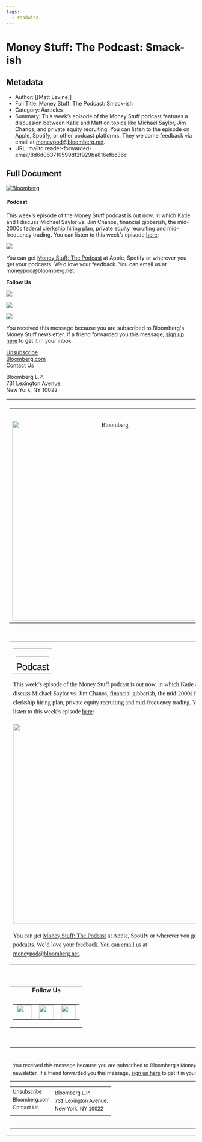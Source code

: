 ```yaml
---
tags:
  - readwise
---
```


# Money Stuff: The Podcast: Smack-ish

## Metadata
- Author: [[Matt Levine]]
- Full Title: Money Stuff: The Podcast: Smack-ish
- Category: #articles
- Summary: This week’s episode of the Money Stuff podcast features a discussion between Katie and Matt on topics like Michael Saylor, Jim Chanos, and private equity recruiting. You can listen to the episode on Apple, Spotify, or other podcast platforms. They welcome feedback via email at moneypod@bloomberg.net.
- URL: mailto:reader-forwarded-email/8d6d063710599df2f929ba816efbc36c

## Full Document
[![Bloomberg](https://assets.bwbx.io/images/users/iqjWHBFdfxIU/iNRFZUq6PpLs/v0/-1x-1.png)](https://links.message.bloomberg.com/s/c/9I9FbaG7DKDwB53NhTLXPCVf4Uwx2oZSNPUTBxJ9KmrlXVB5OR9cTDKo6ovc23SpsRBz2_f9AQT0N9ZCucQIIFf2EmSqrgiKwVF4vD82gy0P3SgTrjOc1snImYMoQczELZfaoyKxl3XmpIahrDWRMdPkIu8Na_R8nXUJNKw1hbG985Drn4JGhPT9QgUmadUs31kD_fil7uJPZ1wK_hQNa0O3pmIItyyEU8T7fmV4LO7u-eaLXhObs8a8tj49pCLlAjzpMEKdkqa1zxiq9sMjkeDd_tpCJJhhOZFLtL4wgxs3w7DP8exxIrpi1XLXD7nPzbqqB61RAJ0oW8DtpOtmHcIEZ8f-6YMjd7pXz_FeVzGmPTai-oj3q-uYMg/-wph5CXVpi8Lp9xSDOAgctx0NKuLCjko/9)  

#### Podcast

This week’s episode of the Money Stuff podcast is out now, in which Katie and I discuss Michael Saylor vs. Jim Chanos, financial gibberish, the mid-2000s federal clerkship hiring plan, private equity recruiting and mid-frequency trading. You can listen to this week’s episode [here](https://links.message.bloomberg.com/s/c/hdGRoRlfoTqUYZ3MHOYjb_ReazkhXXp3X4HGvxFHyZHq2w9rUKhR7zk-bedqun5zuq0xcw-8ntmmvgCFMkA3k_ympo2MnImIjqujzY-EkBoQScVCavGAoYI9WxwsjtK7ZDr72IuHz_RmbRGnBemIH7bq4tp6_dLIiyhE6EJGQ-E2MfNCeo16lEQQkifaHSyMzkR4KtV36L_baKDb_o3RX7iUXBYwpw_neTkJ7DWcg5dOUybyx673x_3QlvxchGL1Xp97QoGlQTI-OroAqAlHUjD2VV6-aGuM6PUUGjfb0hkAM-M9sfETVF697xSuiFhHVTFC5jVsSrUu9ooEBgpJRvPH3apM9pQp6zNV62i7MJQ9sKQeUb6BNge57fcs_lHxBKbV_QeDA4UUKuh4_C2nfP5l8qsxv_c/Zk3g9acPmwE2Y2CGF1kXAoRHtUQdIbb0/9):

 [![](https://assets.bwbx.io/images/users/iqjWHBFdfxIU/i8mMZT6DR8ts/v0/-1x-1.png)](https://links.message.bloomberg.com/s/c/2E-VJ78zVp2R-zwSRof8ZeOmKyuB-dfeJr5rmQrqqyOXuDgSvCiTpmegkCCo7loRTVfQHRtHcnBunAUw2nE_UjX6YusgfHIRGLdZyLrnpqWKMA15b_AbNAqGT9I0jG3TAuQXiDFg-RRXnnuKetVRIgMovKIsFZn1jTBLekJ1iOxEGCfKjoKb_ba-6QQ0z15jyQwbuCtVJZBrwhH6CRlij9879hjgas-jXRcngJchwWh-6X2EhiOh8iWb_XC71PZQzPJVVWEfK-dRGv6igrB9sdNzUZBuagw6d60it6f7CJokmsq5JHsxF6KrpLXWT2b6OKKEU6LPigH1R0DsFv4HdkxwbuCRoutYCQdl0GZDmImH3uaYszGPhlPbwb8Cs6pqT6HXNAybgP_FT2BfyDm-QRcyUN4Tb94/XJ3TQ7aMUXoMw3BcveUkN3M00ne0rQ3m/9) 

You can get [Money Stuff: The Podcast](https://links.message.bloomberg.com/s/c/P-zTdVKtiiZlRQmV-sn4EXwie7n89xIghMXu0WoCptgUm0ts39fbgMPxwZqOYk_YJh7lFuwcb7MsRbOJ3Jyqod086Mpuw7ZFo-bKMA0tUKvCsq4VkwYa4D7_9VG0Ab6rmApdyg2PQzbV7e-CU7DUQZTnQF0mNOIffEM4TabCEqjlXItZKKTo1aJDzXvjlhYE2vFCr6AP-Yk3tpazqJEIBcoChXrpH2goIZS9LkWoI7INMys5iC-VvDLdazwNAOsDiJbIeInQveVvwEnWvCCmeYLXFoiYuizAFAmCYvEO0a4nx6KfWIR1g1_AJ1NjFq7leBzRvUE0MSvBl0QzwdKEnLGUxGXSa10U7noQUP2KhLGacJSGiNDMFMnwXZU4ePSJirpULvBqeSSQ94qlRQ02WNFVXhupvbk/AHuYJ3GlWeRdoTUweAwmOoD8CQu0GRss/9) at Apple, Spotify or wherever you get your podcasts. We’d love your feedback. You can email us at [moneypod@bloomberg.net](mailto:moneypod@bloomberg.net).

 **Follow Us** 

  [![](https://assets.bwbx.io/images/users/iqjWHBFdfxIU/i7G4HOaCfw0A/v0/-1x-1.png)](https://links.message.bloomberg.com/s/c/Uw1Oo2p37CqfDjag5N5yLYTgoDmhl0_rFndiE_2lcZYyA7jTeXBMxmPE3PlGLXv01LjH53lwSo5ibYFfCoa_wfV-PHMEvPZ0BJMFeAVgHTdQsVeILxxg2pCgxYzZJmX8Krhy5fz1BLz7b8ObMcDu_ZtqgjpPqFaRgOogxPCRZqpgwxAqYLrE193cKiAqfO3qvcD809mYMg_m6Slhh36_hM9NxnpnBtPLjAULiCKPUSNJxO_YoEQT_MYuEWIEWWUzqick-IPjXNz4XVZonga-QRY0gcCktSsv0gXp2pDGZCzfosdq_mBK2JOxKLAfZi3OM4pnYk_LKnXLuMTIAbXTDHbxuRcIthBFgjuDJO_4Dz09Rx7E-qJYQCFtMd3ZskK1xy1pWL7W21GCONs4frxZUwn8kScGRUgXLjQLYfwS0yjM/rMgYyejUX2Um2oyDIr-C26kDTDRIVRC9/9)  

  [![](https://assets.bwbx.io/images/users/iqjWHBFdfxIU/iDRduxloBOSA/v0/-1x-1.png)](https://links.message.bloomberg.com/s/c/9vO4vxXaiXdVTuEIPLSph4t3dJFm_wEctO1ynR9QGxLLftQWssjOlEhbOYvMcSN17GHLK5nIAwzf0-v9kvj1gvg0Ch8InC-H6s7qBALSEHFwX88uMQtrexduvCgcXvtovJO8ovkJR--4kxYhGdz6ZAXnAFuQN1n0m9rbkBSXc4cAheF4t7KTqIfjv0_jmftkwWhoY7G5MoHZclGe7j10XqQ1t20Iswh9atcy4CwOZ5PJ-qWfKmHqRBXAj-24h2PIcaF0n9Myxn4HTrkugPRFUy7pUpXe21gW38vIr77WeBEtNYDgpcVbBS_nBopIi3yr8XPBMY-I2qBmq-Q-NgKweipHRbNDJyS9Atp_s6kwNkS5pKvrM8qx5LNZKpxqcuh9v2VavZjLWLTnLjfJzZgo8bVHYRa9Mppi1RRaqb2nzhFPzESFAQ/rD9Axn2xjDfE9QNmFNW16anOSV6LvG72/9)  

  [![](https://assets.bwbx.io/images/users/iqjWHBFdfxIU/i5QE5__h22bE/v0/-1x-1.png)](https://links.message.bloomberg.com/s/c/ls4c7WHX8M8ux9Fkb99V1DqkRkqgtrUOwR9KFt42sBi90hxBYKRKCHr_wDe_l010sphuGle_cXTKISgmnrgAjZ2L6kPKCB5HksQVyoEoqZDF1M7RMQ8ub8KTjeoagRQqV7Z1Xi6x8ZbzR_Vr0Y9SuVWJG6yA3qt5zfi8Dab7yRhQrVC1yWqYALyo3OKUMIIkSNA6NevlLdWI-qZ3968WcCPHjnXULlZJkgUoa9AprfflSE7VzAD1LiVlGvGlHeRh1mTbPT0S0ENGlraHpgRgPuZ3ipJEyDHbLd-p3afwZGpvEfDCEEhOzKlIZURMImLT8E60Icn4-yYRZD9dByA6KpTOw0wja2aF2ZBIg1WPFDvjg1ECp1J2whecAZaM9P4bec6Z/rodFxZvkvrafXXH7Jae7HC98PLJdJC0l/9)  

 You received this message because you are subscribed to Bloomberg's Money Stuff newsletter. If a friend forwarded you this message, [sign up here](https://links.message.bloomberg.com/s/c/h_r6GgDT5yj-0LUv62_rW_tTHwEu5ikgdj_VO0Xu_bw7Ypxi0zP3MVc0xmex84KRUuKDdA-pLse2p2Gwe4SiFRvCqxTLxwxoMml6FlT7A-1gKasX0gJMFqxo5XTHMnAz8os9KmiIWdA01yNbvwyoumEGHFKpyoCJQkm3xog2vXQe0G75F2qIhWCAvd0VSfVFRlTrYt_vyYIo0EHDs51_g_HM3nWsj7UpYwF0fPslWr6d1NU0ENoNZa4LYIyp_zAV3T5JGdkwSfbNHD0AYYcIhKPguriJU2ZyxRrKpz-_mb1wt_wSbjGMcddzmieNiX56nHTfHwYpEmnmZAPEqqbxLc3fLHCn9I2SX4PwtX1vIWYPu7zsxk57HqneCg/dsDrBdXzY4Q_b66g9NDkp7Xve4prN7cS/9) to get it in your inbox. 

 [Unsubscribe](https://links.message.bloomberg.com/s/c/mpXydXmA9ki3qdilkjyHdgB6ENctqomTZSuWm1ABZVxy92PvX-p5ohtCP0JNbLq-s7tqd2SDJ1NDWnoCaM0XMCyHjFNkcvuL14TFS2PSwQ6P7QwhNKc85ouVJ6UWkj1Jc0ujEGqFk5SG4XEAJlHUDD8_PNDdLu1ogwss43Xft3fCoR7vs4_naO-9hNaJ1tKgKkr_9hPfzkABZckH3GU0Z4apbWKr9IWwahgjh7KoMpE7mZQDGwOsZaIujcBlfR28-mqj4XyLe7qACxHHxT9FiKGQAUhjnmiPdI0Va3YnfxwUTU3Xoy1cVip03RUiEes30IKcwjo86Q-3tr1u9b31b-KYMYV3dMgsNIV055_691OYjWf7BpWoESMKKJNSCH272-SJ9GcCQsSbDoljjA3IbnNe0ck6FLZwlnJxs2VTizTJ3TY-q286QNb9IjZjWhREUhifdf3rMcM0wl4DJS7aAg1S6Y_NZE8qVHhAqw-cyu2wJzzewMQhrxv0ZQruK-4wTPdsimYWdI286FY_F8KXiPHL39DlWcuuRqRCP1hzhsuUVl5NHWV9lPM7Zy89xSQQjV1UfjARcKC8buDHPB71blhEkfuI6c8xlSK1OrZgKyRPzOrYIg1KSiwEe7WUVuH9Y0WzKBFkbg/oW9by3yNrgwQAfr8Evn3MMI2MraM8jiV/9)   
 [Bloomberg.com](https://links.message.bloomberg.com/s/c/G-YGvnFqciKSMbLlg-vls1YveMHgk4aP0mXVA_Jtg09fwg32tWJQ-CgF7WaLig4le63-1_e2xr1sbXv6rG4ZAPwDqHMcRcMov3IttntWC5_lXOcXmsAdh39hfU9-mRYvSklzDijVW7VMTZeULYRpWwW38wP5Vble0bya-v9KmZpcNQGNt--qxv62Ya-cebWRsu2JREu4vdYHPMJc2JwVF-5hILt7vjZ1tMWuAbx2jyVzX86oKu6NI8vuYOkyB1ZCGkVVeBnJ6knOIV5ka43KbVe3Hw8tubaSfYUVYZPNyQrZGIl9q7L3wH75N0V8VF_pcAFCqIY12d0Q64hGwjh1QBeRq0XylLaW0t2M7Cdpe1JZ4tG0/Mrg5frEFet8-DVFZc98t54-KUoR09oyo/9)   
 [Contact Us](https://links.message.bloomberg.com/s/c/WD4DkmdLRpY2upQbWJz5SqMwZPSbcVEHx9G2Z0fM1gwQKohW1L1pklcPV6WPfPp81gTAO7n9igPjoBNTATKhCcZmbaEBiFNHjmCru93KmezMBl2bT4VQkrgvxwUB04R3UvOTTagsy7up9QIu3CBUvTWG3C5PlmlpyA1dFoqyvatvCaPVxCdl7aUfUyb1auHPZSsysNDXKNymd6OyHhXNPSu_V_9IStJhAkgSB_Vvw6lqmPEU-W8rbcMjybCbmFVMn9cl41uOxplWtPhVp5_Hau6Hkakn7cE7NV3p8rZbOLpZayvfzmiwDd37itjl0Fw8koUNH5IwkIGManGZubFNqP-OkoP-77T30VrUqsHq1Q-COjXxnHzkSbos4y0/5lbafFWetr9hW6AvdNM2tBor-tTLpoDT/9) 

 Bloomberg L.P.  
731 Lexington Avenue,  
New York, NY 10022 

<div>
<table align="center" border="0" cellpadding="0" cellspacing="0" id="wrapper" style="-webkit-font-smoothing: antialiased; font-family: Georgia, serif; font-size: 16px; max-width: 550px; width: 100% !important;" width="100%"> <!--[if mso]><center> <tr><td> <table border="0" cellpadding="0" cellspacing="0" width="550"><![endif]--> <tr> <td style="border-collapse: collapse; mso-table-lspace: 0pt; mso-table-rspace: 0pt;"> </td> </tr> <tr> <td style="border-collapse: collapse; mso-table-lspace: 0pt; mso-table-rspace: 0pt; padding-bottom: 15px;"> <table border="0" cellpadding="0" cellspacing="0" width="100%"> <tr> <td align="center" style="border-collapse: collapse; mso-table-lspace: 0pt; mso-table-rspace: 0pt; padding: 20px 0px 10px;"> </td> </tr> <tr> <td align="center" style="border-collapse: collapse; mso-table-lspace: 0pt; mso-table-rspace: 0pt; padding-bottom: 5px;"> <a href="https://links.message.bloomberg.com/s/c/9I9FbaG7DKDwB53NhTLXPCVf4Uwx2oZSNPUTBxJ9KmrlXVB5OR9cTDKo6ovc23SpsRBz2\_f9AQT0N9ZCucQIIFf2EmSqrgiKwVF4vD82gy0P3SgTrjOc1snImYMoQczELZfaoyKxl3XmpIahrDWRMdPkIu8Na\_R8nXUJNKw1hbG985Drn4JGhPT9QgUmadUs31kD\_fil7uJPZ1wK\_hQNa0O3pmIItyyEU8T7fmV4LO7u-eaLXhObs8a8tj49pCLlAjzpMEKdkqa1zxiq9sMjkeDd\_tpCJJhhOZFLtL4wgxs3w7DP8exxIrpi1XLXD7nPzbqqB61RAJ0oW8DtpOtmHcIEZ8f-6YMjd7pXz\_FeVzGmPTai-oj3q-uYMg/-wph5CXVpi8Lp9xSDOAgctx0NKuLCjko/9"> <!--[if mso]><table width="550"><tr><td><img alt="Bloomberg" src="https://assets.bwbx.io/images/users/iqjWHBFdfxIU/iNRFZUq6PpLs/v0/-1x-1.png" width="550"/></td></tr></table> <div style="display:none"><![endif]--><img alt="Bloomberg" border="0" src="https://assets.bwbx.io/images/users/iqjWHBFdfxIU/iNRFZUq6PpLs/v0/-1x-1.png" style="max-width:550px; width:530px; display:block" width="530"/><!--[if mso]></div><![endif]--> </a> </td> </tr> </table> </td> </tr> <tr> <td style="border-collapse: collapse; mso-table-lspace: 0pt; mso-table-rspace: 0pt;"> <table border="0" cellpadding="0" cellspacing="0" style="font-size: 16px; line-height: 24px;" width="100%"> <tr> <td style="border-collapse: collapse; mso-table-lspace: 0pt; mso-table-rspace: 0pt; padding: 0px 10px;"> <table border="0" cellpadding="0" cellspacing="0" width="100%"> <tr> <td style="border-collapse: collapse; mso-table-lspace: 0pt; mso-table-rspace: 0pt;"> <h2 style="font-family: Helvetica, Arial, sans-serif; letter-spacing: -1px; font-size: 26px; line-height: 28px; font-weight: normal; border-top-width: 1px; border-top-style: solid; padding-top: 12px; margin: 20px 0px 0px;">Podcast</h2> </td> </tr> </table>
<p style="font-family: Georgia, serif; margin: 16px 0;">This week’s episode of the Money Stuff podcast is out now, in which Katie and I discuss Michael Saylor vs. Jim Chanos, financial gibberish, the mid-2000s federal clerkship hiring plan, private equity recruiting and mid-frequency trading. You can listen to this week’s episode <a href="https://links.message.bloomberg.com/s/c/hdGRoRlfoTqUYZ3MHOYjb\_ReazkhXXp3X4HGvxFHyZHq2w9rUKhR7zk-bedqun5zuq0xcw-8ntmmvgCFMkA3k\_ympo2MnImIjqujzY-EkBoQScVCavGAoYI9WxwsjtK7ZDr72IuHz\_RmbRGnBemIH7bq4tp6\_dLIiyhE6EJGQ-E2MfNCeo16lEQQkifaHSyMzkR4KtV36L\_baKDb\_o3RX7iUXBYwpw\_neTkJ7DWcg5dOUybyx673x\_3QlvxchGL1Xp97QoGlQTI-OroAqAlHUjD2VV6-aGuM6PUUGjfb0hkAM-M9sfETVF697xSuiFhHVTFC5jVsSrUu9ooEBgpJRvPH3apM9pQp6zNV62i7MJQ9sKQeUb6BNge57fcs\_lHxBKbV\_QeDA4UUKuh4\_C2nfP5l8qsxv\_c/Zk3g9acPmwE2Y2CGF1kXAoRHtUQdIbb0/9" itemprop="StoryLink" itemscope="itemscope" target="\_blank">here</a>:</p>
<div style="margin: 20px 0px;"> <a href="https://links.message.bloomberg.com/s/c/2E-VJ78zVp2R-zwSRof8ZeOmKyuB-dfeJr5rmQrqqyOXuDgSvCiTpmegkCCo7loRTVfQHRtHcnBunAUw2nE\_UjX6YusgfHIRGLdZyLrnpqWKMA15b\_AbNAqGT9I0jG3TAuQXiDFg-RRXnnuKetVRIgMovKIsFZn1jTBLekJ1iOxEGCfKjoKb\_ba-6QQ0z15jyQwbuCtVJZBrwhH6CRlij9879hjgas-jXRcngJchwWh-6X2EhiOh8iWb\_XC71PZQzPJVVWEfK-dRGv6igrB9sdNzUZBuagw6d60it6f7CJokmsq5JHsxF6KrpLXWT2b6OKKEU6LPigH1R0DsFv4HdkxwbuCRoutYCQdl0GZDmImH3uaYszGPhlPbwb8Cs6pqT6HXNAybgP\_FT2BfyDm-QRcyUN4Tb94/XJ3TQ7aMUXoMw3BcveUkN3M00ne0rQ3m/9" target="\_blank"><!--[if mso]><table width="550"><tr><td><img alt="" src="https://assets.bwbx.io/images/users/iqjWHBFdfxIU/i8mMZT6DR8ts/v0/-1x-1.png" width="550"/></td></tr></table> <div style="display:none"><![endif]--><img alt="" src="https://assets.bwbx.io/images/users/iqjWHBFdfxIU/i8mMZT6DR8ts/v0/-1x-1.png" style="max-width:550px; display:block; width:530px; margin:auto" width="530"/><!--[if mso]></div><![endif]--></a> </div>
<p style="font-family: Georgia, serif; margin: 16px 0;">You can get <a href="https://links.message.bloomberg.com/s/c/P-zTdVKtiiZlRQmV-sn4EXwie7n89xIghMXu0WoCptgUm0ts39fbgMPxwZqOYk\_YJh7lFuwcb7MsRbOJ3Jyqod086Mpuw7ZFo-bKMA0tUKvCsq4VkwYa4D7\_9VG0Ab6rmApdyg2PQzbV7e-CU7DUQZTnQF0mNOIffEM4TabCEqjlXItZKKTo1aJDzXvjlhYE2vFCr6AP-Yk3tpazqJEIBcoChXrpH2goIZS9LkWoI7INMys5iC-VvDLdazwNAOsDiJbIeInQveVvwEnWvCCmeYLXFoiYuizAFAmCYvEO0a4nx6KfWIR1g1\_AJ1NjFq7leBzRvUE0MSvBl0QzwdKEnLGUxGXSa10U7noQUP2KhLGacJSGiNDMFMnwXZU4ePSJirpULvBqeSSQ94qlRQ02WNFVXhupvbk/AHuYJ3GlWeRdoTUweAwmOoD8CQu0GRss/9" itemprop="StoryLink" itemscope="itemscope" target="\_blank">Money Stuff: The Podcast</a> at Apple, Spotify or wherever you get your podcasts. We’d love your feedback. You can email us at <a href="mailto:moneypod@bloomberg.net" target="\_blank">moneypod@bloomberg.net</a>.</p> </td> </tr> </table> </td> </tr> <tr> <td style="border-collapse: collapse; mso-table-lspace: 0pt; mso-table-rspace: 0pt; padding: 20px 10px;"> <table border="0" cellpadding="0" cellspacing="0" width="100%"> <tr> <td align="center" style="border-collapse: collapse; mso-table-lspace: 0pt; mso-table-rspace: 0pt; padding-bottom: 10px;"> <strong style="font-family: Helvetica, Arial, sans-serif;">Follow Us</strong> </td> </tr> <tr> <td align="center" style="border-collapse: collapse; mso-table-lspace: 0pt; mso-table-rspace: 0pt;"> <table border="0" cellpadding="0" cellspacing="0"> <tr> <td style="border-collapse: collapse; mso-table-lspace: 0pt; mso-table-rspace: 0pt; padding: 0px 10px;"> <a href="https://links.message.bloomberg.com/s/c/Uw1Oo2p37CqfDjag5N5yLYTgoDmhl0\_rFndiE\_2lcZYyA7jTeXBMxmPE3PlGLXv01LjH53lwSo5ibYFfCoa\_wfV-PHMEvPZ0BJMFeAVgHTdQsVeILxxg2pCgxYzZJmX8Krhy5fz1BLz7b8ObMcDu\_ZtqgjpPqFaRgOogxPCRZqpgwxAqYLrE193cKiAqfO3qvcD809mYMg\_m6Slhh36\_hM9NxnpnBtPLjAULiCKPUSNJxO\_YoEQT\_MYuEWIEWWUzqick-IPjXNz4XVZonga-QRY0gcCktSsv0gXp2pDGZCzfosdq\_mBK2JOxKLAfZi3OM4pnYk\_LKnXLuMTIAbXTDHbxuRcIthBFgjuDJO\_4Dz09Rx7E-qJYQCFtMd3ZskK1xy1pWL7W21GCONs4frxZUwn8kScGRUgXLjQLYfwS0yjM/rMgYyejUX2Um2oyDIr-C26kDTDRIVRC9/9"> <img height="39px !important" src="https://assets.bwbx.io/images/users/iqjWHBFdfxIU/i7G4HOaCfw0A/v0/-1x-1.png" style="max-width:550px; vertical-align:middle; width:39px !important; height:39px !important" valign="middle" width="39px !important"/> </a> </td> <td style="border-collapse: collapse; mso-table-lspace: 0pt; mso-table-rspace: 0pt; padding: 0px 10px;"> <a href="https://links.message.bloomberg.com/s/c/9vO4vxXaiXdVTuEIPLSph4t3dJFm\_wEctO1ynR9QGxLLftQWssjOlEhbOYvMcSN17GHLK5nIAwzf0-v9kvj1gvg0Ch8InC-H6s7qBALSEHFwX88uMQtrexduvCgcXvtovJO8ovkJR--4kxYhGdz6ZAXnAFuQN1n0m9rbkBSXc4cAheF4t7KTqIfjv0\_jmftkwWhoY7G5MoHZclGe7j10XqQ1t20Iswh9atcy4CwOZ5PJ-qWfKmHqRBXAj-24h2PIcaF0n9Myxn4HTrkugPRFUy7pUpXe21gW38vIr77WeBEtNYDgpcVbBS\_nBopIi3yr8XPBMY-I2qBmq-Q-NgKweipHRbNDJyS9Atp\_s6kwNkS5pKvrM8qx5LNZKpxqcuh9v2VavZjLWLTnLjfJzZgo8bVHYRa9Mppi1RRaqb2nzhFPzESFAQ/rD9Axn2xjDfE9QNmFNW16anOSV6LvG72/9"> <img height="39px !important" src="https://assets.bwbx.io/images/users/iqjWHBFdfxIU/iDRduxloBOSA/v0/-1x-1.png" style="max-width:550px; vertical-align:middle; width:39px !important; height:39px !important" valign="middle" width="39px !important"/> </a> </td> <td style="border-collapse: collapse; mso-table-lspace: 0pt; mso-table-rspace: 0pt; padding: 0px 10px;"> <a href="https://links.message.bloomberg.com/s/c/ls4c7WHX8M8ux9Fkb99V1DqkRkqgtrUOwR9KFt42sBi90hxBYKRKCHr\_wDe\_l010sphuGle\_cXTKISgmnrgAjZ2L6kPKCB5HksQVyoEoqZDF1M7RMQ8ub8KTjeoagRQqV7Z1Xi6x8ZbzR\_Vr0Y9SuVWJG6yA3qt5zfi8Dab7yRhQrVC1yWqYALyo3OKUMIIkSNA6NevlLdWI-qZ3968WcCPHjnXULlZJkgUoa9AprfflSE7VzAD1LiVlGvGlHeRh1mTbPT0S0ENGlraHpgRgPuZ3ipJEyDHbLd-p3afwZGpvEfDCEEhOzKlIZURMImLT8E60Icn4-yYRZD9dByA6KpTOw0wja2aF2ZBIg1WPFDvjg1ECp1J2whecAZaM9P4bec6Z/rodFxZvkvrafXXH7Jae7HC98PLJdJC0l/9"> <img height="39px !important" src="https://assets.bwbx.io/images/users/iqjWHBFdfxIU/i5QE5\_\_h22bE/v0/-1x-1.png" style="max-width:550px; vertical-align:middle; width:39px !important; height:39px !important" valign="middle" width="39px !important"/> </a> </td> </tr> </table> </td> </tr> </table> </td> </tr> <tr> <td style="border-collapse: collapse; mso-table-lspace: 0pt; mso-table-rspace: 0pt; padding: 0px 10px;"> <table align="center" border="0" cellpadding="0" cellspacing="0" width="100%"> <tr> <td style="border-collapse: collapse; mso-table-lspace: 0pt; mso-table-rspace: 0pt; padding: 20px 0px;"> <table align="center" border="0" cellpadding="0" cellspacing="0" style="font-family: Helvetica, Arial, sans-serif; font-size: 14px; line-height: 150%;" width="100%"> <tr> <td style="border-collapse: collapse; mso-table-lspace: 0pt; mso-table-rspace: 0pt; padding-bottom: 10px;"> You received this message because you are subscribed to Bloomberg's Money Stuff newsletter. If a friend forwarded you this message, <a href="https://links.message.bloomberg.com/s/c/h\_r6GgDT5yj-0LUv62\_rW\_tTHwEu5ikgdj\_VO0Xu\_bw7Ypxi0zP3MVc0xmex84KRUuKDdA-pLse2p2Gwe4SiFRvCqxTLxwxoMml6FlT7A-1gKasX0gJMFqxo5XTHMnAz8os9KmiIWdA01yNbvwyoumEGHFKpyoCJQkm3xog2vXQe0G75F2qIhWCAvd0VSfVFRlTrYt\_vyYIo0EHDs51\_g\_HM3nWsj7UpYwF0fPslWr6d1NU0ENoNZa4LYIyp\_zAV3T5JGdkwSfbNHD0AYYcIhKPguriJU2ZyxRrKpz-\_mb1wt\_wSbjGMcddzmieNiX56nHTfHwYpEmnmZAPEqqbxLc3fLHCn9I2SX4PwtX1vIWYPu7zsxk57HqneCg/dsDrBdXzY4Q\_b66g9NDkp7Xve4prN7cS/9">sign up here</a> to get it in your inbox. </td> </tr> </table> <table align="center" border="0" cellpadding="0" cellspacing="0" style="font-family: Helvetica, Arial, sans-serif; font-size: 14px; line-height: 150%;" width="100%"> <tr> <td style="border-collapse: collapse; mso-table-lspace: 0pt; mso-table-rspace: 0pt; padding-bottom: 10px;"> <a alias="Unsubscribe" href="https://links.message.bloomberg.com/s/c/mpXydXmA9ki3qdilkjyHdgB6ENctqomTZSuWm1ABZVxy92PvX-p5ohtCP0JNbLq-s7tqd2SDJ1NDWnoCaM0XMCyHjFNkcvuL14TFS2PSwQ6P7QwhNKc85ouVJ6UWkj1Jc0ujEGqFk5SG4XEAJlHUDD8\_PNDdLu1ogwss43Xft3fCoR7vs4\_naO-9hNaJ1tKgKkr\_9hPfzkABZckH3GU0Z4apbWKr9IWwahgjh7KoMpE7mZQDGwOsZaIujcBlfR28-mqj4XyLe7qACxHHxT9FiKGQAUhjnmiPdI0Va3YnfxwUTU3Xoy1cVip03RUiEes30IKcwjo86Q-3tr1u9b31b-KYMYV3dMgsNIV055\_691OYjWf7BpWoESMKKJNSCH272-SJ9GcCQsSbDoljjA3IbnNe0ck6FLZwlnJxs2VTizTJ3TY-q286QNb9IjZjWhREUhifdf3rMcM0wl4DJS7aAg1S6Y\_NZE8qVHhAqw-cyu2wJzzewMQhrxv0ZQruK-4wTPdsimYWdI286FY\_F8KXiPHL39DlWcuuRqRCP1hzhsuUVl5NHWV9lPM7Zy89xSQQjV1UfjARcKC8buDHPB71blhEkfuI6c8xlSK1OrZgKyRPzOrYIg1KSiwEe7WUVuH9Y0WzKBFkbg/oW9by3yNrgwQAfr8Evn3MMI2MraM8jiV/9" style="text-decoration: none !important;">Unsubscribe</a> <br/> <a href="https://links.message.bloomberg.com/s/c/G-YGvnFqciKSMbLlg-vls1YveMHgk4aP0mXVA\_Jtg09fwg32tWJQ-CgF7WaLig4le63-1\_e2xr1sbXv6rG4ZAPwDqHMcRcMov3IttntWC5\_lXOcXmsAdh39hfU9-mRYvSklzDijVW7VMTZeULYRpWwW38wP5Vble0bya-v9KmZpcNQGNt--qxv62Ya-cebWRsu2JREu4vdYHPMJc2JwVF-5hILt7vjZ1tMWuAbx2jyVzX86oKu6NI8vuYOkyB1ZCGkVVeBnJ6knOIV5ka43KbVe3Hw8tubaSfYUVYZPNyQrZGIl9q7L3wH75N0V8VF\_pcAFCqIY12d0Q64hGwjh1QBeRq0XylLaW0t2M7Cdpe1JZ4tG0/Mrg5frEFet8-DVFZc98t54-KUoR09oyo/9" style="text-decoration: none !important;" target="\_blank">Bloomberg.com</a> <br/> <a href="https://links.message.bloomberg.com/s/c/WD4DkmdLRpY2upQbWJz5SqMwZPSbcVEHx9G2Z0fM1gwQKohW1L1pklcPV6WPfPp81gTAO7n9igPjoBNTATKhCcZmbaEBiFNHjmCru93KmezMBl2bT4VQkrgvxwUB04R3UvOTTagsy7up9QIu3CBUvTWG3C5PlmlpyA1dFoqyvatvCaPVxCdl7aUfUyb1auHPZSsysNDXKNymd6OyHhXNPSu\_V\_9IStJhAkgSB\_Vvw6lqmPEU-W8rbcMjybCbmFVMn9cl41uOxplWtPhVp5\_Hau6Hkakn7cE7NV3p8rZbOLpZayvfzmiwDd37itjl0Fw8koUNH5IwkIGManGZubFNqP-OkoP-77T30VrUqsHq1Q-COjXxnHzkSbos4y0/5lbafFWetr9hW6AvdNM2tBor-tTLpoDT/9" style="text-decoration: none !important;" target="\_blank">Contact Us</a> </td> <td style="border-collapse: collapse; mso-table-lspace: 0pt; mso-table-rspace: 0pt;"> Bloomberg L.P.<br/>731 Lexington Avenue,<br/>New York, NY 10022 </td> </tr> </table> </td> </tr> </table> </td> </tr> <!--[if mso]></td></tr> </table> </center><![endif]--> </table> </div>

